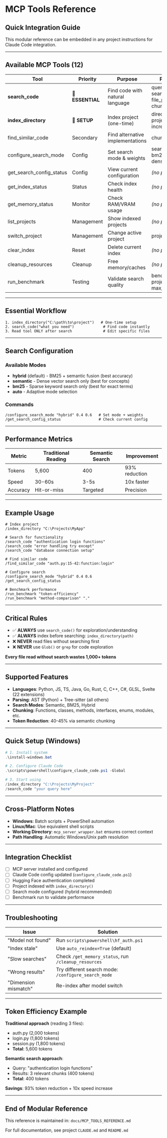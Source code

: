 # MCP Tools Reference

## Quick Integration Guide

This modular reference can be embedded in any project instructions for Claude Code integration.

---

## Available MCP Tools (12)

| Tool | Priority | Purpose | Parameters |
|------|----------|---------|------------|
| **search_code** | 🔴 **ESSENTIAL** | Find code with natural language | query, k=5, search_mode, file_pattern, chunk_type |
| **index_directory** | 🔴 **SETUP** | Index project (one-time) | directory_path, project_name, incremental=True |
| find_similar_code | Secondary | Find alternative implementations | chunk_id, k=5 |
| configure_search_mode | Config | Set search mode & weights | search_mode, bm25_weight=0.4, dense_weight=0.6 |
| get_search_config_status | Config | View current configuration | *(no parameters)* |
| get_index_status | Status | Check index health | *(no parameters)* |
| get_memory_status | Monitor | Check RAM/VRAM usage | *(no parameters)* |
| list_projects | Management | Show indexed projects | *(no parameters)* |
| switch_project | Management | Change active project | project_path |
| clear_index | Reset | Delete current index | *(no parameters)* |
| cleanup_resources | Cleanup | Free memory/caches | *(no parameters)* |
| run_benchmark | Testing | Validate search quality | benchmark_type, project_path, max_instances=3 |

---

## Essential Workflow

```
1. index_directory("C:\path\to\project")   # One-time setup
2. search_code("what you need")             # Find code instantly
3. Read tool ONLY after search              # Edit specific files
```

---

## Search Configuration

### Available Modes

- **hybrid** (default) - BM25 + semantic fusion (best accuracy)
- **semantic** - Dense vector search only (best for concepts)
- **bm25** - Sparse keyword search only (best for exact terms)
- **auto** - Adaptive mode selection

### Commands

```
/configure_search_mode "hybrid" 0.4 0.6   # Set mode + weights
/get_search_config_status                 # Check current config
```

---

## Performance Metrics

| Metric | Traditional Reading | Semantic Search | Improvement |
|--------|---------------------|-----------------|-------------|
| Tokens | 5,600 | 400 | 93% reduction |
| Speed | 30-60s | 3-5s | 10x faster |
| Accuracy | Hit-or-miss | Targeted | Precision |

---

## Example Usage

```
# Index project
/index_directory "C:\Projects\MyApp"

# Search for functionality
/search_code "authentication login functions"
/search_code "error handling try except"
/search_code "database connection setup"

# Find similar code
/find_similar_code "auth.py:15-42:function:login"

# Configure search
/configure_search_mode "hybrid" 0.4 0.6
/get_search_config_status

# Benchmark performance
/run_benchmark "token-efficiency"
/run_benchmark "method-comparison" "."
```

---

## Critical Rules

- ✅ **ALWAYS** use `search_code()` for exploration/understanding
- ✅ **ALWAYS** index before searching: `index_directory(path)`
- ❌ **NEVER** read files without searching first
- ❌ **NEVER** use `Glob()` or `grep` for code exploration

**Every file read without search wastes 1,000+ tokens**

---

## Supported Features

- **Languages**: Python, JS, TS, Java, Go, Rust, C, C++, C#, GLSL, Svelte (22 extensions)
- **Parsing**: AST (Python) + Tree-sitter (all others)
- **Search Modes**: Semantic, BM25, Hybrid
- **Chunking**: Functions, classes, methods, interfaces, enums, modules, etc.
- **Token Reduction**: 40-45% via semantic chunking

---

## Quick Setup (Windows)

```powershell
# 1. Install system
.\install-windows.bat

# 2. Configure Claude Code
.\scripts\powershell\configure_claude_code.ps1 -Global

# 3. Start using
/index_directory "C:\Projects\MyProject"
/search_code "your query here"
```

---

## Cross-Platform Notes

- **Windows**: Batch scripts + PowerShell automation
- **Linux/Mac**: Use equivalent shell scripts
- **Working Directory**: `mcp_server_wrapper.bat` ensures correct context
- **Path Handling**: Automatic Windows/Unix path resolution

---

## Integration Checklist

- [ ] MCP server installed and configured
- [ ] Claude Code config updated (`configure_claude_code.ps1`)
- [ ] Hugging Face authentication completed
- [ ] Project indexed with `index_directory()`
- [ ] Search mode configured (hybrid recommended)
- [ ] Benchmark run to validate performance

---

## Troubleshooting

| Issue | Solution |
|-------|----------|
| "Model not found" | Run `scripts\powershell\hf_auth.ps1` |
| "Index stale" | Use `auto_reindex=True` (default) |
| "Slow searches" | Check `/get_memory_status`, run `/cleanup_resources` |
| "Wrong results" | Try different search mode: `/configure_search_mode` |
| "Dimension mismatch" | Re-index after model switch |

---

## Token Efficiency Example

**Traditional approach** (reading 3 files):

- auth.py (2,000 tokens)
- login.py (1,800 tokens)
- session.py (1,800 tokens)
- **Total**: 5,600 tokens

**Semantic search approach**:

- Query: "authentication login functions"
- Results: 3 relevant chunks (400 tokens)
- **Total**: 400 tokens

**Savings**: 93% token reduction + 10x speed increase

---

## End of Modular Reference

This reference is maintained in: `docs/MCP_TOOLS_REFERENCE.md`

For full documentation, see project `CLAUDE.md` and `README.md`
